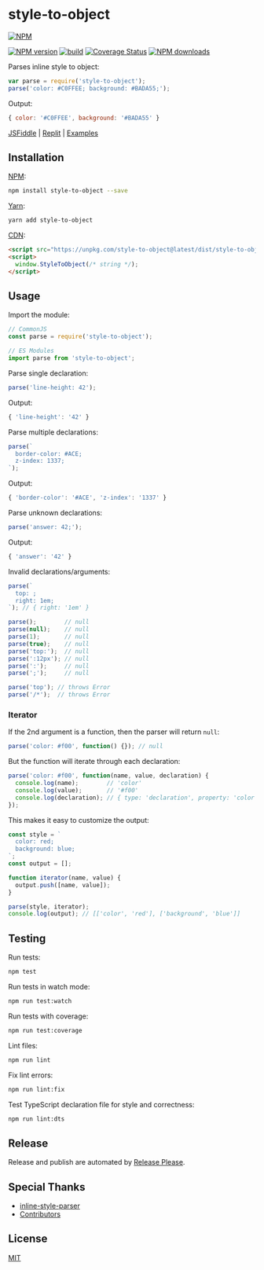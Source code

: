 # style-to-object

[![NPM](https://nodei.co/npm/style-to-object.png)](https://nodei.co/npm/style-to-object/)

[![NPM version](https://img.shields.io/npm/v/style-to-object.svg)](https://www.npmjs.com/package/style-to-object)
[![build](https://github.com/remarkablemark/style-to-object/actions/workflows/build.yml/badge.svg)](https://github.com/remarkablemark/style-to-object/actions/workflows/build.yml)
[![Coverage Status](https://coveralls.io/repos/github/remarkablemark/style-to-object/badge.svg?branch=master)](https://coveralls.io/github/remarkablemark/style-to-object?branch=master)
[![NPM downloads](https://img.shields.io/npm/dm/style-to-object.svg?style=flat-square)](https://www.npmjs.com/package/style-to-object)

Parses inline style to object:

```js
var parse = require('style-to-object');
parse('color: #C0FFEE; background: #BADA55;');
```

Output:

```js
{ color: '#C0FFEE', background: '#BADA55' }
```

[JSFiddle](https://jsfiddle.net/remarkablemark/ykz2meot/) | [Replit](https://replit.com/@remarkablemark/style-to-object) | [Examples](https://github.com/remarkablemark/style-to-object/tree/master/examples)

## Installation

[NPM](https://www.npmjs.com/package/style-to-object):

```sh
npm install style-to-object --save
```

[Yarn](https://yarn.fyi/style-to-object):

```sh
yarn add style-to-object
```

[CDN](https://unpkg.com/style-to-object/):

```html
<script src="https://unpkg.com/style-to-object@latest/dist/style-to-object.min.js"></script>
<script>
  window.StyleToObject(/* string */);
</script>
```

## Usage

Import the module:

```js
// CommonJS
const parse = require('style-to-object');

// ES Modules
import parse from 'style-to-object';
```

Parse single declaration:

```js
parse('line-height: 42');
```

Output:

```js
{ 'line-height': '42' }
```

Parse multiple declarations:

```js
parse(`
  border-color: #ACE;
  z-index: 1337;
`);
```

Output:

```js
{ 'border-color': '#ACE', 'z-index': '1337' }
```

Parse unknown declarations:

```js
parse('answer: 42;');
```

Output:

```js
{ 'answer': '42' }
```

Invalid declarations/arguments:

<!-- prettier-ignore-start -->

```js
parse(`
  top: ;
  right: 1em;
`); // { right: '1em' }

parse();        // null
parse(null);    // null
parse(1);       // null
parse(true);    // null
parse('top:');  // null
parse(':12px'); // null
parse(':');     // null
parse(';');     // null

parse('top'); // throws Error
parse('/*');  // throws Error
```

<!-- prettier-ignore-end -->

### Iterator

If the 2nd argument is a function, then the parser will return `null`:

```js
parse('color: #f00', function() {}); // null
```

But the function will iterate through each declaration:

<!-- prettier-ignore-start -->

```js
parse('color: #f00', function(name, value, declaration) {
  console.log(name);        // 'color'
  console.log(value);       // '#f00'
  console.log(declaration); // { type: 'declaration', property: 'color', value: '#f00' }
});
```

<!-- prettier-ignore-end -->

This makes it easy to customize the output:

```js
const style = `
  color: red;
  background: blue;
`;
const output = [];

function iterator(name, value) {
  output.push([name, value]);
}

parse(style, iterator);
console.log(output); // [['color', 'red'], ['background', 'blue']]
```

## Testing

Run tests:

```sh
npm test
```

Run tests in watch mode:

```sh
npm run test:watch
```

Run tests with coverage:

```sh
npm run test:coverage
```

Lint files:

```sh
npm run lint
```

Fix lint errors:

```sh
npm run lint:fix
```

Test TypeScript declaration file for style and correctness:

```sh
npm run lint:dts
```

## Release

Release and publish are automated by [Release Please](https://github.com/googleapis/release-please).

## Special Thanks

- [inline-style-parser](https://github.com/remarkablemark/inline-style-parser)
- [Contributors](https://github.com/remarkablemark/style-to-object/graphs/contributors)

## License

[MIT](https://github.com/remarkablemark/style-to-object/blob/master/LICENSE)
